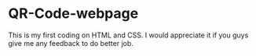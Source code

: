 # QR-Code-webpage

This is my first coding on HTML and CSS. I would appreciate it if you guys give me any feedback to do better job.
